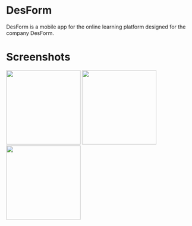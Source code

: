 # DesForm
DesForm is a mobile app for the online learning platform designed for the company DesForm.

# Screenshots
<img src="https://i.ibb.co/wWdws5s/Screenshot-20210418-181642.png" width="200" /> <img src="https://i.ibb.co/94FjsQX/Screenshot-20210418-181627.png" width="200" /> <img src="https://i.ibb.co/MZyPNnh/Screenshot-20210418-183457.png" width="200" />
